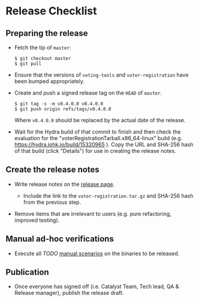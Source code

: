 # Release Checklist

## Preparing the release

- Fetch the tip of `master`:

  ```shell
  $ git checkout master
  $ git pull
  ```

- Ensure that the versions of `voting-tools` and `voter-registration` have been bumped appropriately.

- Create and push a signed release tag on the `HEAD` of `master`.

  ```shell
  $ git tag -s -m v0.4.0.0 v0.4.0.0
  $ git push origin refs/tags/v0.4.0.0
  ```

  Where `v0.4.0.0` should be replaced by the actual date of the release.

- Wait for the Hydra build of that commit to finish and then check the evaluation for the "voterRegistrationTarball.x86_64-linux" build (e.g. https://hydra.iohk.io/build/15320965 ). Copy the URL and SHA-256 hash of that build (click "Details") for use in creating the release notes.

## Create the release notes

- Write release notes on the [release page](https://github.com/input-output-hk/voting-tools/releases).
  - Include the link to the `voter-registration.tar.gz` and SHA-256 hash from the previous step.

- Remove items that are irrelevant to users (e.g. pure refactoring, improved testing).

## Manual ad-hoc verifications

- Execute all *TODO* [manual scenarios]() on the binaries to be released.

## Publication

- Once everyone has signed off (i.e. Catalyst Team, Tech lead, QA & Release manager), publish the release draft.

